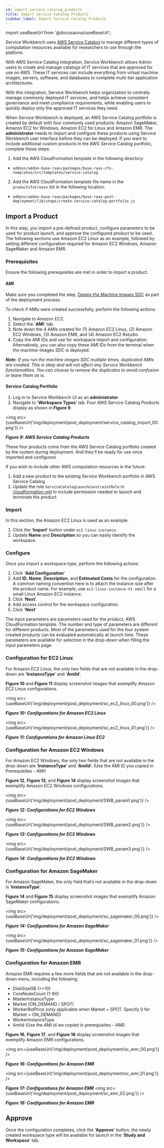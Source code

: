 ```yaml
---
id: import_service_catalog_products
title: Import Service Catalog Products
sidebar_label: Import Service Catalog Products
---
```


import useBaseUrl from '@docusaurus/useBaseUrl';

Service Workbench uses [AWS Service Catalog](https://aws.amazon.com/servicecatalog/?aws-service-catalog.sort-by=item.additionalFields.createdDate&aws-service-catalog.sort-order=desc)
to manage different types of computation resources available for researchers to use through the platform.

With AWS Service Catalog integration, Service Workbench allows Admin users to create and manage catalogs of IT services
that are approved for use on AWS. These IT services can include everything from virtual machine images,
servers, software, and databases to complete multi-tier application architectures.

With this integration, Service Workbench helps organization to centrally manage commonly deployed IT services,
and helps achieve consistent governance and meet compliance requirements,
while enabling users to quickly deploy only the approved IT services they need.


When Service Workbench is deployed, an AWS Service Catalog portfolio is created by default with four commonly used products: Amazon SageMaker, Amazon EC2 for Windows, Amazon EC2 for Linux and Amazon EMR. The **administrator** needs to import and configure these products using Service Workbench user interface before they can be deployed. If you want to include additional custom products in the AWS Service Catalog portfolio, complete these steps: 

1. Add the AWS CloudFormation template in the following directory:
* `addons/addon-base-raas/packages/base-raas-cfn-templates/src/templates/service-catalog`
2. Add the AWS CloudFormation template file name in the `productsToCreate` list in the following location: 
* `addons/addon-base-raas/packages/base-raas-post-deployment/lib/steps/create-service-catalog-portfolio.js`

## Import a Product

In this step, you import a pre-defined product, configure parameters to be used for product launch, and approve the configured product to be used. The following sections use Amazon EC2 Linux as an example, followed by setting different configuration required for Amazon EC2 Windows, Amazon SageMaker and Amazon EMR.

### Prerequisites
Ensure the following prerequisites are met in order to import a product. 

#### AMI

Make sure you completed the step, [Deploy the Machine Images SDC](/deployment/deployment/index#deploy-the-machine-images-sdc)
as part of the deployment process. 

To check if AMIs were created successfully, perform the following actions: 
  
1. Navigate to Amazon EC2. 
2. Select the '**AMI**' tab. 
3. Note down the 4 AMIs created for (1) Amazon EC2 Linux, (2) Amazon EC2 Windows, (3) Amazon EMR, and (4) Amazon EC2 Rstudio. 
4. Copy the AMI IDs and use for workspace import and configuration. Alternatively, you can also copy these AMI IDs from the terminal when the machine-images SDC is deployed.

_**Note**: If you run the machine images SDC multiple times, duplicated AMIs are created. This is okay and will not affect any Service Workbench functionalities. You can choose to remove the duplicates to avoid confusion or leave them as is._


#### Service Catalog Portfolio

1. Log in to Service Workbench UI as an **administrator**.
2. Navigate to ‘**Workspace Types**’ tab. Four AWS Service Catalog Products display as shown in **Figure 9**.

<img src={useBaseUrl('img/deployment/post_deployment/service_catalog_import_00.png')} />

***Figure 9: AWS Service Catalog Products***

These four products come from the AWS Service Catalog portfolio created by the system during deployment. And they'll be ready for use once imported and configured.

If you wish to include other AWS computation resources in the future: 

1. Add a new product to the existing Service Workbench portfolio in AWS Service Catalog
2. Update the role `ServiceCatalogLaunchConstraintRole` in [cloudformation.yml](https://github.com/awslabs/service-workbench-on-aws/blob/mainline/main/solution/post-deployment/config/infra/cloudformation.yml#L204) to include permission needed to launch and terminate the product

### Import

In this section, the Amazon EC2 Linux is used as an example.

1. Click the '**Import**' button under `ec2-linux-instance`. 
2. Update **Name** and **Description** so you can easily identify the workspace.

### Configure

Once you import a workspace type, perform the following actions: 

1. Click '**Add Configuration**'
2. Add **ID**, **Name**, **Description**, and **Estimated Costs** for the configuration. A common naming convention here is to attach the instance size after the product name. For example, use `ec2-linux-instance-V1-small` for a small Linux Amazon EC2 instance. 
3. Click ‘**Next**’.
4. Add access control for the workspace configuration.
5. Click '**Next**'

The input parameters are parameters used for the product, AWS CloudFormation template. The number and type of parameters are different for different products. Most of the parameters used for the four system created products can be evaluated automatically at launch time. These parameters are available for selection in the drop-down when filling the input parameters page.

### Configuration for EC2 Linux

For Amazon EC2 Linux, the only two fields that are not available in the drop-down are ‘**InstanceType**’ and ‘**AmiId**’.

**Figure 10** and **Figure 11** display screenshot images that exemplify Amazon EC2 Linux configurations.

<img src={useBaseUrl('img/deployment/post_deployment/sc_ec2_linux_00.png')} />

***Figure 10: Configurations for Amazon EC2 Linux***

<img src={useBaseUrl('img/deployment/post_deployment/sc_ec2_linux_01.png')} />

***Figure 11: Configurations for Amazon Linux EC2***

### Configuration for Amazon EC2 Windows

For Amazon EC2 Windows, the only two fields that are not available in the drop-down are ‘**InstanceType**’ and ‘**AmiId**’. (Use the AMI ID you copied in Prerequisites - AMI)

**Figure 12**, **Figure 13**, and **Figure 14** display screenshot images that exemplify Amazon EC2 Windows configurations.

<img src={useBaseUrl('img/deployment/post_deployment/SWB_param1.png')} />

***Figure 12: Configurations for EC2 Windows*** 

<img src={useBaseUrl('img/deployment/post_deployment/SWB_param2.png')} />

***Figure 13: Configurations for EC2 Windows***

<img src={useBaseUrl('img/deployment/post_deployment/SWB_param3.png')} />

***Figure 14: Configurations for EC2 Windows*** 

### Configuration for Amazon SageMaker

For Amazon SageMaker, the only field that’s not available in the drop-down is ‘**InstanceType**’.

**Figure 14** and **Figure 15** display screenshot images that exemplify Amazon SageMaker configurations.

<img src={useBaseUrl('img/deployment/post_deployment/sc_sagemaker_00.png')} />

***Figure 14: Configurations for Amazon SageMaker*** 

<img src={useBaseUrl('img/deployment/post_deployment/sc_sagemaker_01.png')} />

***Figure 15: Configurations for Amazon SageMaker*** 

### Configuration for Amazon EMR

Amazon EMR requires a few more fields that are not available in the drop-down menu, including the following: 
- DiskSizeGB (>=10)
- CoreNodeCount (1-80)
- MasterInstanceType
- Market (ON_DEMAND / SPOT)
- WorkerBidPrice (only applicable when Market = SPOT. Specify 0 for Market = ON_DEMAND)
- WorkerInstanceType
- AmiId (Use the AMI id we copied in prerequisites - AMI)

**Figure 16**, **Figure 17**, and **Figure 18** display screenshot images that exemplify Amazon EMR configurations. 

<img src={useBaseUrl('img/deployment/post_deployment/sc_emr_00.png')} />

***Figure 16: Configurations for Amazon EMR*** 

<img src={useBaseUrl('img/deployment/post_deployment/sc_emr_01.png')} />

***Figure 17: Configurations for Amazon EMR***
<img src={useBaseUrl('img/deployment/post_deployment/sc_emr_02.png')} />

***Figure 18: Configurations for Amazon EMR*** 

## Approve

Once the configuration completes, click the ‘**Approve**’ button; the newly created workspace type will be available for launch in the ‘**Study and Workspace**’ tab.
